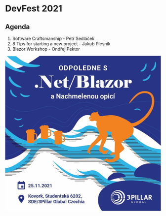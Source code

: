 # DevFest 2021

## Agenda

1. Software Craftsmanship - Petr Sedláček
2. 8 Tips for starting a new project - Jakub Plesník
3. Blazor Workshop - Ondřej Pektor


 ![Landing poster image](landing_image.jpg)